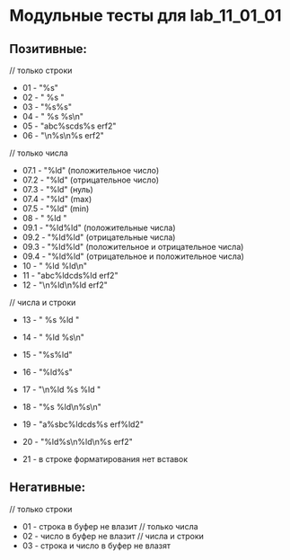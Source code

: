 # Модульные тесты для lab_11_01_01

## Позитивные:

// только строки
- 01 - "%s"
- 02 - " %s "
- 03 - "%s%s"
- 04 - " %s %s\n"
- 05 - "abc%scds%s erf2"
- 06 - "\n%s\n%s erf2"

// только числа
- 07.1 - "%ld" (положительное число)
- 07.2 - "%ld" (отрицательное число)
- 07.3 - "%ld" (нуль)
- 07.4 - "%ld" (max)
- 07.5 - "%ld" (min)
- 08 - " %ld "
- 09.1 - "%ld%ld" (положительные числа)
- 09.2 - "%ld%ld" (отрицательные числа)
- 09.3 - "%ld%ld" (положительное и отрицательное числа)
- 09.4 - "%ld%ld" (отрицательное и положительное числа)
- 10 - " %ld %ld\n"
- 11 - "abc%ldcds%ld erf2"
- 12 - "\n%ld\n%ld erf2"

// числа и строки
- 13 - " %s %ld "
- 14 - " %ld %s\n"
- 15 - "%s%ld"
- 16 - "%ld%s"
- 17 - "\n%ld %s %ld "
- 18 - "%s %ld\n%s\n"
- 19 - "a%sbc%ldcds%s erf%ld2"
- 20 - "%ld%s\n%ld\n%s erf2"

- 21 - в строке форматирования нет вставок

## Негативные:

// только строки
- 01 - строка в буфер не влазит
// только числа
- 02 - число в буфер не влазит
// числа и строки
- 03 - строка и число в буфер не влазят
